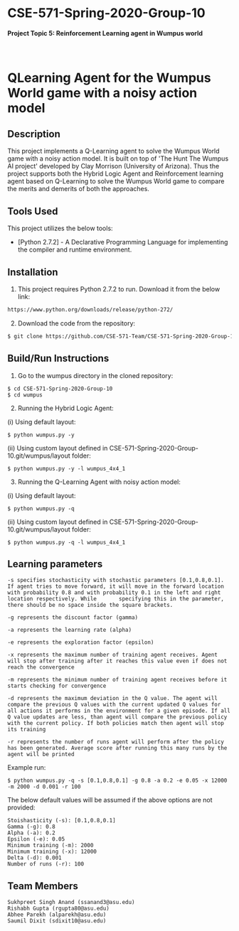 # CSE-571-Spring-2020-Group-10
#### Project Topic 5: Reinforcement Learning agent in Wumpus world
&nbsp;

# QLearning Agent for the Wumpus World game with a noisy action model

## Description

This project implements a Q-Learning agent to solve the Wumpus World game with a noisy action model. It is built on top of 'The Hunt The Wumpus AI project' developed by Clay Morrison (University of Arizona). Thus the project supports both the Hybrid Logic Agent and Reinforcement learning agent based on Q-Learning to solve the Wumpus World game to compare the merits and demerits of both the approaches.

## Tools Used

This project utilizes the below tools:

* [Python 2.7.2] - A Declarative Programming Language for implementing the compiler and runtime environment.

## Installation

1) This project requires Python 2.7.2 to run. Download it from the below link:

```sh
https://www.python.org/downloads/release/python-272/
```

2) Download the code from the repository:
```sh
$ git clone https://github.com/CSE-571-Team/CSE-571-Spring-2020-Group-10.git
```

## Build/Run Instructions

1) Go to the wumpus directory in the cloned repository:
```
$ cd CSE-571-Spring-2020-Group-10
$ cd wumpus
```

2) Running the Hybrid Logic Agent:

(i) Using default layout:
```
$ python wumpus.py -y
```

(ii) Using custom layout defined in CSE-571-Spring-2020-Group-10.git/wumpus/layout folder:
```
$ python wumpus.py -y -l wumpus_4x4_1
```

3) Running the Q-Learning Agent with noisy action model:

(i) Using default layout:
```
$ python wumpus.py -q
```

(ii) Using custom layout defined in CSE-571-Spring-2020-Group-10.git/wumpus/layout folder:
```
$ python wumpus.py -q -l wumpus_4x4_1
```

## Learning parameters

```
-s specifies stochasticity with stochastic parameters [0.1,0.8,0.1]. If agent tries to move forward, it will move in the forward location with probability 0.8 and with probability 0.1 in the left and right location respectively. While       specifying this in the parameter, there should be no space inside the square brackets.

-g represents the discount factor (gamma)

-a represents the learning rate (alpha)

-e represents the exploration factor (epsilon)

-x represents the maximum number of training agent receives. Agent will stop after training after it reaches this value even if does not reach the convergence 

-m represents the minimum number of training agent receives before it starts checking for convergence

-d represents the maximum deviation in the Q value. The agent will compare the previous Q values with the current updated Q values for all actions it performs in the environment for a given episode. If all Q value updates are less, than agent will compare the previous policy with the current policy. If both policies match then agent will stop its training

-r represents the number of runs agent will perform after the policy has been generated. Average score after running this many runs by the agent will be printed
```

Example run:

```
$ python wumpus.py -q -s [0.1,0.8,0.1] -g 0.8 -a 0.2 -e 0.05 -x 12000 -m 2000 -d 0.001 -r 100
```

The below default values will be assumed if the above options are not provided:

```
Stoishasticity (-s): [0.1,0.8,0.1]
Gamma (-g): 0.8
Alpha (-a): 0.2
Epsilon (-e): 0.05
Minimum training (-m): 2000
Minimum training (-x): 12000
Delta (-d): 0.001
Number of runs (-r): 100
```

## Team Members

```
Sukhpreet Singh Anand (ssanand3@asu.edu)
Rishabh Gupta (rgupta80@asu.edu)
Abhee Parekh (alparekh@asu.edu)
Saumil Dixit (sdixit10@asu.edu)
```

   
